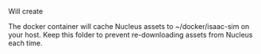 Will create 

The docker container will cache Nucleus assets to ~/docker/isaac-sim on your host. Keep this folder to prevent re-downloading assets from Nucleus each time.